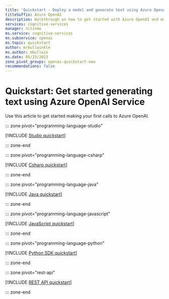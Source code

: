 ```yaml
---
title: 'Quickstart - Deploy a model and generate text using Azure OpenAI Service'
titleSuffix: Azure OpenAI
description: Walkthrough on how to get started with Azure OpenAI and make your first completions call.
services: cognitive-services
manager: nitinme
ms.service: cognitive-services
ms.subservice: openai
ms.topic: quickstart
author: mrbullwinkle
ms.author: mbullwin
ms.date: 05/23/2023
zone_pivot_groups: openai-quickstart-new
recommendations: false
---
```


# Quickstart: Get started generating text using Azure OpenAI Service

Use this article to get started making your first calls to Azure OpenAI.

::: zone pivot="programming-language-studio"

[!INCLUDE [Studio quickstart](includes/studio.md)]

::: zone-end

::: zone pivot="programming-language-csharp"

[!INCLUDE [Csharp quickstart](includes/dotnet.md)]

::: zone-end

::: zone pivot="programming-language-java"

[!INCLUDE [Java quickstart](includes/java.md)]

::: zone-end

::: zone pivot="programming-language-javascript"

[!INCLUDE [JavaScript quickstart](includes/javascript.md)]

::: zone-end

::: zone pivot="programming-language-python"

[!INCLUDE [Python SDK quickstart](includes/python.md)]

::: zone-end

::: zone pivot="rest-api"

[!INCLUDE [REST API quickstart](includes/rest.md)]

::: zone-end
